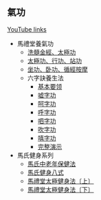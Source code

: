 ## 氣功

[YouTube links](https://www.youtube.com/playlist?list=PLPutyYkImfaA3dtTc0G7W8mOuVM7f93KR)

  * 馬禮堂養氣功
      * [洗髓金經、太極功](https://youtu.be/deMe-8zPYgc)
      * [太極功、行功、站功](https://youtu.be/PZtnqwadlhk)
      * [坐功、卧功、循經按摩](https://youtu.be/-0WiUNoUyDg)
      * 六字訣養生法
          * [基本要领](https://youtu.be/xRzTgK6tMHQ)
          * [嘘字功](https://youtu.be/AbiOw7aNlS4)
          * [呵字功](https://youtu.be/lZxNLlYcryM)
          * [呼字功](https://youtu.be/kHuLCcWPbNQ)
          * [呬字功](https://youtu.be/30O4-zTbhRk)
          * [吹字功](https://youtu.be/DCNayPk1WPo)
          * [嘻字功](https://youtu.be/i0SxQVcVHkM)
          * [完整演示](https://youtu.be/0sJwBhtlFI0)
  * 馬氏健身系列
      * [馬氏中老年保健法](https://youtu.be/rouLCiJE9wA)
      * [馬氏健身八式](https://youtu.be/hZSmzm0cZSg)
      * [馬禮堂太極健身法〔上〕](https://youtu.be/oSPG7d0pEm8)
      * [馬禮堂太極健身法〔下〕](https://youtu.be/IYozDvemxcc)
